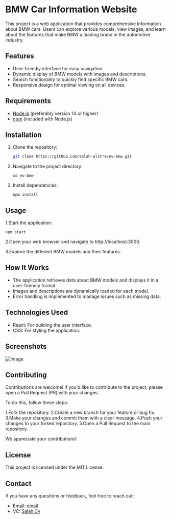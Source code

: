 # BMW Car Information Website

This project is a web application that provides comprehensive information about BMW cars. Users can explore various models, view images, and learn about the features that make BMW a leading brand in the automotive industry.

## Features

- User-friendly interface for easy navigation.
- Dynamic display of BMW models with images and descriptions.
- Search functionality to quickly find specific BMW cars.
- Responsive design for optimal viewing on all devices.

## Requirements

- [Node.js](https://nodejs.org/) (preferably version 14 or higher)
- [npm](https://www.npmjs.com/) (included with Node.js)

## Installation

1. Clone the repository:
   ```bash
   git clone https://github.com/salah-alstre/ev-bmw.git

2. Navigate to the project directory:

       cd ev-bmw

3. Install dependencies:

       npm install
## Usage

1.Start the application:

    npm start

 2.Open your web browser and navigate to http://localhost:3000.


3.Explore the different BMW models and their features.

## How It Works
- The application retrieves data about BMW models and displays it in a user-friendly format.
- Images and descriptions are dynamically loaded for each model.
- Error handling is implemented to manage issues such as missing data.
 
## Technologies Used
- React: For building the user interface.
- CSS: For styling the application.


## Screenshots

![Image](https://github.com/salah-alstre/ev-bmw/blob/main/src/assets/bmw-love.jpg)


## Contributing


Contributions are welcome! If you'd like to contribute to the project, please open a Pull Request (PR) with your changes.

To do this, follow these steps:

1.Fork the repository.
2.Create a new branch for your feature or bug fix.
3.Make your changes and commit them with a clear message.
4.Push your changes to your forked repository.
5.Open a Pull Request to the main repository.

We appreciate your contributions!

## License
This project is licensed under the MIT License.

## Contact
If you have any questions or feedback, feel free to reach out:

- Email: [email](mailto:error.salah59@gmail.com)
- VC:    [ Salah Cv ](https://salahcv.site/)

